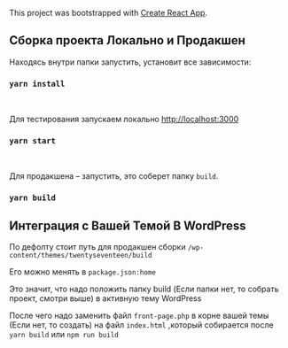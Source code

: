 This project was bootstrapped with [Create React App](https://github.com/facebook/create-react-app).

## Сборка проекта Локально и Продакшен

Находясь внутри папки запустить, установит все зависимости:
### `yarn install`
<br />

Для тестирования запускаем локально [http://localhost:3000](http://localhost:3000)
### `yarn start`
<br />

Для продакшена – запустить, это соберет папку `build`.
### `yarn build`


## Интеграция с Вашей Темой В WordPress

По дефолту стоит путь для продакшен сборки `/wp-content/themes/twentyseventeen/build` <br>

Его можно менять в `package.json:home` 

Это значит, что надо положить папку build (Если папки нет, то собрать проект, смотри выше) в активную тему WordPress <br>

После чего надо заменить файл `front-page.php` в корне вашей темы (Если нет, то создать) 
на файл `index.html` ,который собирается после `yarn build` или `npm run build` 
